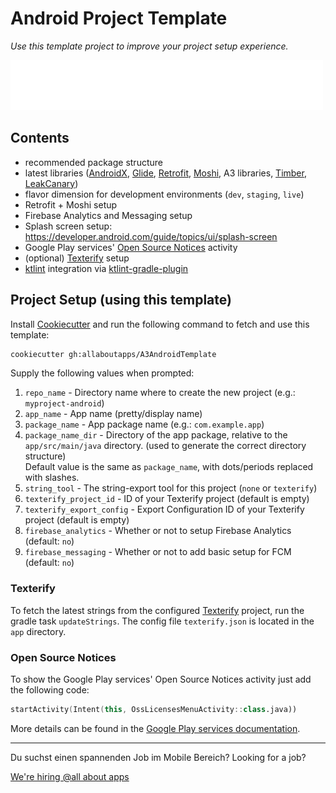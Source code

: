 # Android Project Template

_Use this template project to improve your project setup experience._

![all about apps](.github/aaa_logo.png "The company log of all about apps")

## Contents

* recommended package structure
* latest libraries ([AndroidX], [Glide], [Retrofit], [Moshi], A3 libraries, [Timber], [LeakCanary])
* flavor dimension for development environments (`dev`, `staging`, `live`)
* Retrofit + Moshi setup
* Firebase Analytics and Messaging setup
* Splash screen setup: <https://developer.android.com/guide/topics/ui/splash-screen>
* Google Play services' [Open Source Notices](#open-source-notices) activity
* (optional) [Texterify](#texterify) setup
* [ktlint] integration via [ktlint-gradle-plugin]

[AndroidX]: <https://developer.android.com/jetpack/androidx> "AndroidX Overview &nbsp;|&nbsp; Android Developers"
[Glide]: <https://github.com/bumptech/glide> "bumptech/glide: An image loading and caching library for Android focused on smooth scrolling"
[Retrofit]: <https://github.com/square/retrofit> "square/retrofit: A type-safe HTTP client for Android and the JVM"
[Moshi]: <https://github.com/square/moshi> "square/moshi: A modern JSON library for Kotlin and Java."
[Timber]: <https://github.com/JakeWharton/timber> "JakeWharton/timber: A logger with a small, extensible API which provides utility on top of Android's normal Log class."
[LeakCanary]: <https://github.com/square/leakcanary> "square/leakcanary: A memory leak detection library for Android."
[ktlint]: <https://github.com/pinterest/ktlint> "pinterest/ktlint: An anti-bikeshedding Kotlin linter with built-in formatter"
[ktlint-gradle-plugin]: <https://github.com/mfederczuk/ktlint-gradle-plugin> "mfederczuk/ktlint-gradle-plugin: ktlint Gradle Plugin"

## Project Setup (using this template)

Install [Cookiecutter](http://cookiecutter.readthedocs.io/en/latest/installation.html) and run the following command to
fetch and use this template:

```sh
cookiecutter gh:allaboutapps/A3AndroidTemplate
```

Supply the following values when prompted:

1) `repo_name`               - Directory name where to create the new project (e.g.: `myproject-android`)
2) `app_name`                - App name (pretty/display name)
3) `package_name`            - App package name (e.g.: `com.example.app`)
4) `package_name_dir`        - Directory of the app package, relative to the `app/src/main/java` directory.
   (used to generate the correct directory structure)  
   Default value is the same as `package_name`, with dots/periods replaced with slashes.
5) `string_tool`             - The string-export tool for this project (`none` or `texterify`)
6) `texterify_project_id`    - ID of your Texterify project (default is empty)
7) `texterify_export_config` - Export Configuration ID of your Texterify project (default is empty)
8) `firebase_analytics`      - Whether or not to setup Firebase Analytics (default: `no`)
9) `firebase_messaging`      - Whether or not to add basic setup for FCM (default: `no`)

### Texterify

To fetch the latest strings from the configured [Texterify] project, run the gradle task `updateStrings`.
The config file `texterify.json` is located in the `app` directory.

[Texterify]: <https://github.com/chrztoph/texterify> "texterify/texterify: The translation and localization management system."

### Open Source Notices

To show the Google Play services' Open Source Notices activity just add the following code:

```kotlin
startActivity(Intent(this, OssLicensesMenuActivity::class.java))
```

More details can be found in the [Google Play services documentation].

[Google Play services documentation]: <https://developers.google.com/android/guides/opensource> "Include open source notices &nbsp;|&nbsp; Google Play services &nbsp;|&nbsp; Google Developers"

---

Du suchst einen spannenden Job im Mobile Bereich?
Looking for a job?

[We're hiring @all about apps](https://www.allaboutapps.at/jobs/)

